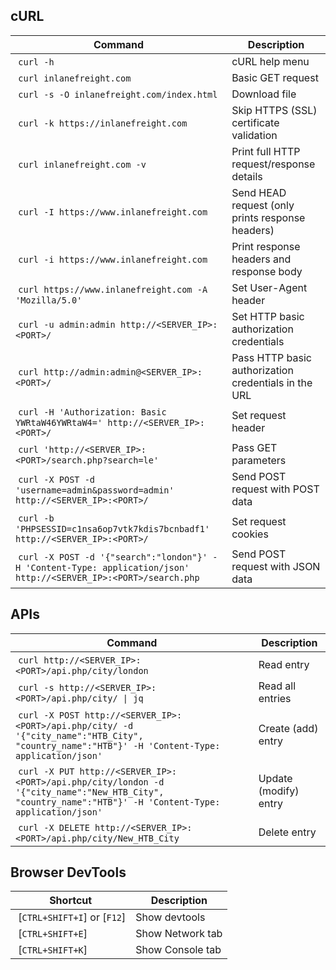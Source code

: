## cURL

| **Command**                                                                                                       | **Description**                                      |
| ----------------------------------------------------------------------------------------------------------------- | ---------------------------------------------------- |
|  `curl -h`                                                                                                        | cURL help menu                                       |
|  `curl inlanefreight.com`                                                                                         | Basic GET request                                    |
|  `curl -s -O inlanefreight.com/index.html`                                                                        | Download file                                        |
|  `curl -k https://inlanefreight.com`                                                                              | Skip HTTPS (SSL) certificate validation              |
|  `curl inlanefreight.com -v`                                                                                      | Print full HTTP request/response details             |
|  `curl -I https://www.inlanefreight.com`                                                                          | Send HEAD request (only prints response headers)     |
|  `curl -i https://www.inlanefreight.com`                                                                          | Print response headers and response body             |
|  `curl https://www.inlanefreight.com -A 'Mozilla/5.0'`                                                            | Set User-Agent header                                |
|  `curl -u admin:admin http://<SERVER_IP>:<PORT>/`                                                                 | Set HTTP basic authorization credentials             |
|  `curl http://admin:admin@<SERVER_IP>:<PORT>/`                                                                    | Pass HTTP basic authorization credentials in the URL |
|  `curl -H 'Authorization: Basic YWRtaW46YWRtaW4=' http://<SERVER_IP>:<PORT>/`                                     | Set request header                                   |
|  `curl 'http://<SERVER_IP>:<PORT>/search.php?search=le'`                                                          | Pass GET parameters                                  |
|  `curl -X POST -d 'username=admin&password=admin' http://<SERVER_IP>:<PORT>/`                                     | Send POST request with POST data                     |
|  `curl -b 'PHPSESSID=c1nsa6op7vtk7kdis7bcnbadf1' http://<SERVER_IP>:<PORT>/`                                      | Set request cookies                                  |
|  `curl -X POST -d '{"search":"london"}' -H 'Content-Type: application/json' http://<SERVER_IP>:<PORT>/search.php` | Send POST request with JSON data                     |

## APIs

| **Command**                                                                                                                                              | **Description**       |
| -------------------------------------------------------------------------------------------------------------------------------------------------------- | --------------------- |
|  `curl http://<SERVER_IP>:<PORT>/api.php/city/london`                                                                                                    | Read entry            |
|  `curl -s http://<SERVER_IP>:<PORT>/api.php/city/ \| jq`                                                                                                 | Read all entries      |
|  `curl -X POST http://<SERVER_IP>:<PORT>/api.php/city/ -d '{"city_name":"HTB_City", "country_name":"HTB"}' -H 'Content-Type: application/json'`          | Create (add) entry    |
|  `curl -X PUT http://<SERVER_IP>:<PORT>/api.php/city/london -d '{"city_name":"New_HTB_City", "country_name":"HTB"}' -H 'Content-Type: application/json'` | Update (modify) entry |
|  `curl -X DELETE http://<SERVER_IP>:<PORT>/api.php/city/New_HTB_City`                                                                                    | Delete entry          |

## Browser DevTools

| **Shortcut**                 | **Description**  |
| ---------------------------- | ---------------- |
|  [`CTRL+SHIFT+I`] or [`F12`] | Show devtools    |
|  [`CTRL+SHIFT+E`]            | Show Network tab |
|  [`CTRL+SHIFT+K`]            | Show Console tab |

